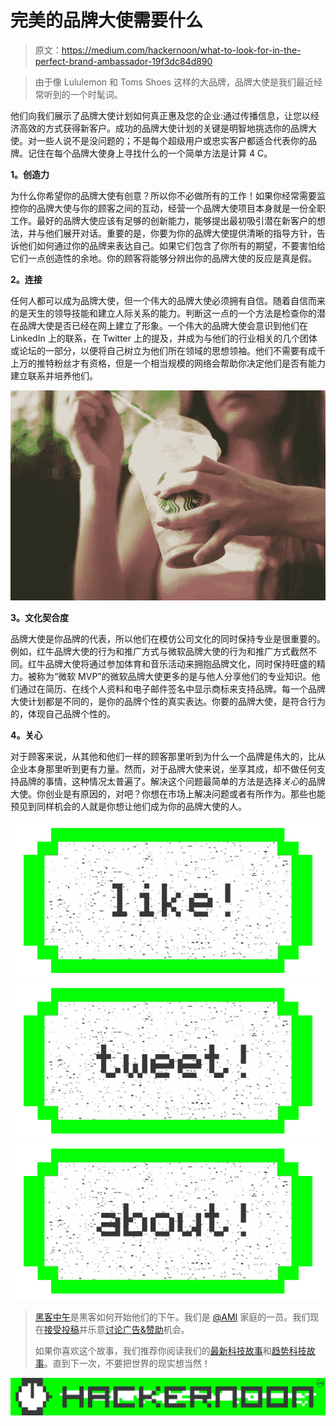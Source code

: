 # 完美的品牌大使需要什么

> 原文：<https://medium.com/hackernoon/what-to-look-for-in-the-perfect-brand-ambassador-19f3dc84d890>

> 由于像 Lululemon 和 Toms Shoes 这样的大品牌，品牌大使是我们最近经常听到的一个时髦词。

他们向我们展示了品牌大使计划如何真正惠及您的企业:通过传播信息，让您以经济高效的方式获得新客户。成功的品牌大使计划的关键是明智地挑选你的品牌大使。对一些人说不是没问题的；不是每个超级用户或忠实客户都适合代表你的品牌。记住在每个品牌大使身上寻找什么的一个简单方法是计算 4 C。

**1。创造力**

为什么你希望你的品牌大使有创意？所以你不必做所有的工作！如果你经常需要监控你的品牌大使与你的顾客之间的互动，经营一个品牌大使项目本身就是一份全职工作。最好的品牌大使应该有足够的创新能力，能够提出最初吸引潜在新客户的想法，并与他们展开对话。重要的是，你要为你的品牌大使提供清晰的指导方针，告诉他们如何通过你的品牌来表达自己。如果它们包含了你所有的期望，不要害怕给它们一点创造性的余地。你的顾客将能够分辨出你的品牌大使的反应是真是假。

**2。连接**

任何人都可以成为品牌大使，但一个伟大的品牌大使必须拥有自信。随着自信而来的是天生的领导技能和建立人际关系的能力。判断这一点的一个方法是检查你的潜在品牌大使是否已经在网上建立了形象。一个伟大的品牌大使会意识到他们在 LinkedIn 上的联系，在 Twitter 上的提及，并成为与他们的行业相关的几个团体或论坛的一部分，以便将自己树立为他们所在领域的思想领袖。他们不需要有成千上万的推特粉丝才有资格，但是一个相当规模的网络会帮助你决定他们是否有能力建立联系并培养他们。

![](img/2e75f43c52c46b90f03b754cb5809615.png)

**3。文化契合度**

品牌大使是你品牌的代表，所以他们在模仿公司文化的同时保持专业是很重要的。例如，红牛品牌大使的行为和推广方式与微软品牌大使的行为和推广方式截然不同。红牛品牌大使将通过参加体育和音乐活动来拥抱品牌文化，同时保持旺盛的精力。被称为“微软 MVP”的微软品牌大使更多的是与他人分享他们的专业知识。他们通过在简历、在线个人资料和电子邮件签名中显示商标来支持品牌。每一个品牌大使计划都是不同的，是你的品牌个性的真实表达。你要的品牌大使，是符合行为的，体现自己品牌个性的。

**4。关心**

对于顾客来说，从其他和他们一样的顾客那里听到为什么一个品牌是伟大的，比从企业本身那里听到更有力量。然而，对于品牌大使来说，坐享其成，却不做任何支持品牌的事情，这种情况太普遍了。解决这个问题最简单的方法是选择*关心*的品牌大使。你创业是有原因的，对吧？你想在市场上解决问题或者有所作为。那些也能预见到同样机会的人就是你想让他们成为你的品牌大使的人。

[![](img/50ef4044ecd4e250b5d50f368b775d38.png)](http://bit.ly/HackernoonFB)[![](img/979d9a46439d5aebbdcdca574e21dc81.png)](https://goo.gl/k7XYbx)[![](img/2930ba6bd2c12218fdbbf7e02c8746ff.png)](https://goo.gl/4ofytp)

> [黑客中午](http://bit.ly/Hackernoon)是黑客如何开始他们的下午。我们是 [@AMI](http://bit.ly/atAMIatAMI) 家庭的一员。我们现在[接受投稿](http://bit.ly/hackernoonsubmission)并乐意[讨论广告&赞助](mailto:partners@amipublications.com)机会。
> 
> 如果你喜欢这个故事，我们推荐你阅读我们的[最新科技故事](http://bit.ly/hackernoonlatestt)和[趋势科技故事](https://hackernoon.com/trending)。直到下一次，不要把世界的现实想当然！

[![](img/be0ca55ba73a573dce11effb2ee80d56.png)](https://goo.gl/Ahtev1)
